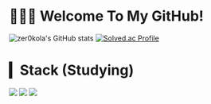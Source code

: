 # 🙈🙉🙊 Welcome To My GitHub!

![zer0kola's GitHub stats](https://github-readme-stats-sand-six-91.vercel.app/api?username=zer0kola&show_icons=true&count_private=true&line_height=24&theme=dracula&hide=stars)
[![Solved.ac Profile](http://mazassumnida.wtf/api/v2/generate_badge?boj=zer0kola)](https://solved.ac/zer0kola/)

# ▎Stack (Studying)
  <img src="https://img.shields.io/badge/java-007396?style=for-the-badge&logo=java&logoColor=white"> 
  <img src="https://img.shields.io/badge/react-61DAFB?style=for-the-badge&logo=react&logoColor=black"> 
  <img src="https://img.shields.io/badge/spring-6DB33F?style=for-the-badge&logo=spring&logoColor=white"> 
